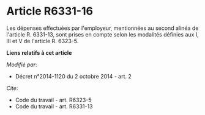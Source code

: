 # Article R6331-16

Les dépenses effectuées par l'employeur, mentionnées au second alinéa de l'article R. 6331-13, sont prises en compte selon
les modalités définies aux I, III et V de l'article R. 6323-5.

**Liens relatifs à cet article**

_Modifié par_:

  - Décret n°2014-1120 du 2 octobre 2014 - art. 2

_Cite_:

  - Code du travail - art. R6323-5
  - Code du travail - art. R6331-13
